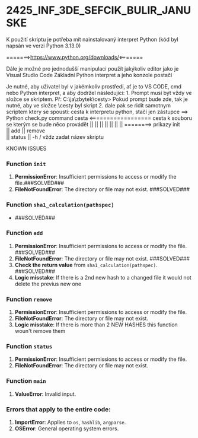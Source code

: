 # 2425_INF_3DE_SEFCIK_BULIR_JANUSKE
K použití skriptu je potřeba mít nainstalovaný interpret Python (kód byl napsán ve verzi Python 3.13.0)

=======>https://www.python.org/downloads/<=======

Dále je možné pro jednodušší manipulaci použít jakýkoliv editor jako je Visual Studio Code
Základní Python interpret a jeho konzole postačí

Je nutné, aby uživatel byl v jakémkoliv prostředí, ať je to VS CODE, cmd nebo Python interpret, a aby dodržel následující:
    1. Prompt musí být vždy ve složce se skriptem.
        Př: C:\ja\zbytek\cesty> Pokud prompt bude zde, tak je nutné, aby ve složce \cesty byl skript
    2. dale pak se ridit samotnym scriptem ktery se spousti:
        cesta k interpretu python, stačí jen zástupce ==> Python check.py command cesta <================== cesta k souboru se kterým se bude něco provádět
                                                                    ||        ||
                                                                    ||        ||
                                                                    ||        ||
                                                                    ||         ========> prikazy init                               
                                                                    ||                           add
                                                                    ||                           remove                                         
                                                                    ||                           status
                                                                    ||                           -h
                                                                    \/
                                                                vždz zadat název skriptu


KNOWN ISSUES

### Function `init`
1. **PermissionError**: Insufficient permissions to access or modify the file.###SOLVED###
2. **FileNotFoundError**: The directory or file may not exist. ###SOLVED###

### Function `sha1_calculation(pathspec)`
- ###SOLVED###

### Function `add`
1. **PermissionError**: Insufficient permissions to access or modify the file. ###SOLVED###
2. **FileNotFoundError**: The directory or file may not exist. ###SOLVED###
3. **Check the return value** from `sha1_calculation(pathspec)`. ###SOLVED###
4. **Logic misstake**: If there is a 2nd new hash to a changed file it would not delete the previus new one 

### Function `remove`
1. **PermissionError**: Insufficient permissions to access or modify the file.
2. **FileNotFoundError**: The directory or file may not exist.
3. **Logic misstake**: If there is more than 2 NEW HASHES this function woun't remove them

### Function `status`
1. **PermissionError**: Insufficient permissions to access or modify the file.
2. **FileNotFoundError**: The directory or file may not exist.

### Function `main`
1. **ValueError**: Invalid input.

### Errors that apply to the entire code:
1. **ImportError**: Applies to `os`, `hashlib`, `argparse`.
2. **OSError**: General operating system errors.
